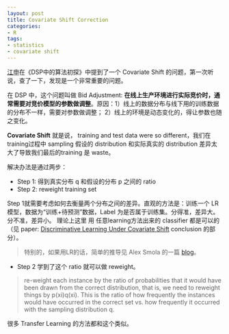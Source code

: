```yaml
---
layout: post
title: Covariate Shift Correction
categories:
- R
tags:
- statistics
- covariate shift
---
```


[江申](http://weibo.com/bit9)在《DSP中的算法初探》中提到了一个 Covariate Shift 的问题，第一次听说，查了一下，发现是一个非常重要的问题。

在 DSP 中，这个问题叫做 Bid Adjustment: **在线上生产环境进行实际竞价时，通常需要对竞价模型的参数做调整**。原因：1）线上的数据分布与线下用的训练数据的分布不一样，需要对参数做调整；
2）线上的环境是动态变化的，得让参数也随之变化。

**Covariate Shift** 就是说， training and test data were so different，我们在 training过程中 sampling 假设的 distribution 和实际真实的 distribution 差异太大了导致我们最后的training 是 waste。

解决办法是通过两步：

* Step 1: 得到真实分布 q 和假设的分布 p 之间的 ratio
* Step 2: reweight training set

Step 1就需要考虑如何去衡量两个分布之间的差异。直观的方法是：训练一个 LR 模型，数据为“训练+待预测”数据，Label 为是否属于训练集。分得准，差异大。分不准，差异小。
理论上这里 用 任意learning方法出来的 classifier 都是可以的（见 paper: [Discriminative Learning Under Covariate Shift](http://jmlr.org/papers/volume10/bickel09a/bickel09a.pdf最后的conclusion) conclusion 的部分）。
	

> 特别的，如果用LR的话，简单的推导见 Alex Smola 的一篇 [blog](http://blog.smola.org/post/4110255196/real-simple-covariate-shift-correction)。



* Step 2 学到了这个 ratio 就可以做 reweight。

> re-weight each instance by the ratio of probabilities that it would have been drawn from the correct distribution, that is, we need to reweight things by p(xi)q(xi). This is the ratio of how frequently the instances would have occurred in the correct set vs. how frequently it occurred with the sampling distribution q. 

很多 Transfer Learning 的方法都和这个类似。